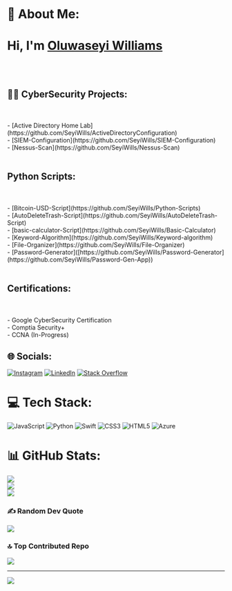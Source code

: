 # 💫 About Me:
<h1>Hi, I'm <a href="https://oluwaseyi-williams-website.com/"> Oluwaseyi Williams </a> </h1><br><br><h2>👨‍💻 CyberSecurity Projects:</h2><br><br>- [Active Directory Home Lab](https://github.com/SeyiWills/ActiveDirectoryConfiguration)<br>- [SIEM-Configuration](https://github.com/SeyiWills/SIEM-Configuration)<br>- [Nessus-Scan](https://github.com/SeyiWills/Nessus-Scan)<br><br><h2> Python Scripts: </h2><br><br>- [Bitcoin-USD-Script](https://github.com/SeyiWills/Python-Scripts)<br>- [AutoDeleteTrash-Script](https://github.com/SeyiWills/AutoDeleteTrash-Script)<br>- [basic-calculator-Script](https://github.com/SeyiWills/Basic-Calculator)<br>- [Keyword-Algorithm](https://github.com/SeyiWills/Keyword-algorithm)<br>- [File-Organizer](https://github.com/SeyiWills/File-Organizer)<br>- [Password-Generator]([https://github.com/SeyiWills/Password-Generator](https://github.com/SeyiWills/Password-Gen-App))<br><br><h2> Certifications: </h2><br> <br>- Google CyberSecurity Certification <br>- Comptia Security+<br>- CCNA (In-Progress)


## 🌐 Socials:
[![Instagram](https://img.shields.io/badge/Instagram-%23E4405F.svg?logo=Instagram&logoColor=white)](https://instagram.com/seyiwills) [![LinkedIn](https://img.shields.io/badge/LinkedIn-%230077B5.svg?logo=linkedin&logoColor=white)](https://linkedin.com/in/https://www.linkedin.com/in/oluwaseyi-williams/) [![Stack Overflow](https://img.shields.io/badge/-Stackoverflow-FE7A16?logo=stack-overflow&logoColor=white)](https://stackoverflow.com/users/https://stackoverflow.com/users/5543450/seyi) 

# 💻 Tech Stack:
![JavaScript](https://img.shields.io/badge/javascript-%23323330.svg?style=flat&logo=javascript&logoColor=%23F7DF1E) ![Python](https://img.shields.io/badge/python-3670A0?style=flat&logo=python&logoColor=ffdd54) ![Swift](https://img.shields.io/badge/swift-F54A2A?style=flat&logo=swift&logoColor=white) ![CSS3](https://img.shields.io/badge/css3-%231572B6.svg?style=flat&logo=css3&logoColor=white) ![HTML5](https://img.shields.io/badge/html5-%23E34F26.svg?style=flat&logo=html5&logoColor=white) ![Azure](https://img.shields.io/badge/azure-%230072C6.svg?style=flat&logo=microsoftazure&logoColor=white)
# 📊 GitHub Stats:
![](https://github-readme-stats.vercel.app/api?username=SeyiWills&theme=dark&hide_border=true&include_all_commits=false&count_private=false)<br/>
![](https://github-readme-streak-stats.herokuapp.com/?user=SeyiWills&theme=dark&hide_border=true)<br/>
![](https://github-readme-stats.vercel.app/api/top-langs/?username=SeyiWills&theme=dark&hide_border=true&include_all_commits=false&count_private=false&layout=compact)

### ✍️ Random Dev Quote
![](https://quotes-github-readme.vercel.app/api?type=vetical&theme=radical)

### 🔝 Top Contributed Repo
![](https://github-contributor-stats.vercel.app/api?username=SeyiWills&limit=5&theme=radical&combine_all_yearly_contributions=true)

---
[![](https://visitcount.itsvg.in/api?id=SeyiWills&icon=0&color=0)](https://visitcount.itsvg.in)

<!-- Proudly created with GPRM ( https://gprm.itsvg.in ) -->

<!--


- 👋 Hi, I’m @SeyiWills
- 👀 I’m interested in ...
- 🌱 I’m currently learning ...
- 💞️ I’m looking to collaborate on ...
- 📫 How to reach me ...

<!---
SeyiWills/SeyiWills is a ✨ special ✨ repository because its `README.md` (this file) appears on your GitHub profile.
You can click the Preview link to take a look at your changes.
--->
